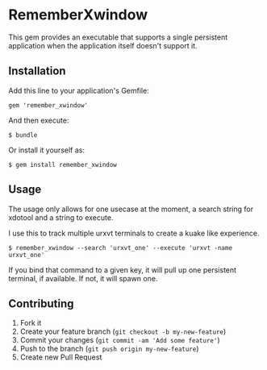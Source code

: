 # RememberXwindow

This gem provides an executable that supports a single persistent application when the application itself doesn't support it.

## Installation

Add this line to your application's Gemfile:

    gem 'remember_xwindow'

And then execute:

    $ bundle

Or install it yourself as:

    $ gem install remember_xwindow

## Usage

The usage only allows for one usecase at the moment, a search string for xdotool and a string to execute.

I use this to track multiple urxvt terminals to create a kuake like experience.

    $ remember_xwindow --search 'urxvt_one' --execute 'urxvt -name urxvt_one'

If you bind that command to a given key, it will pull up one persistent terminal, if available.  If not, it will spawn one.

## Contributing

1. Fork it
2. Create your feature branch (`git checkout -b my-new-feature`)
3. Commit your changes (`git commit -am 'Add some feature'`)
4. Push to the branch (`git push origin my-new-feature`)
5. Create new Pull Request
